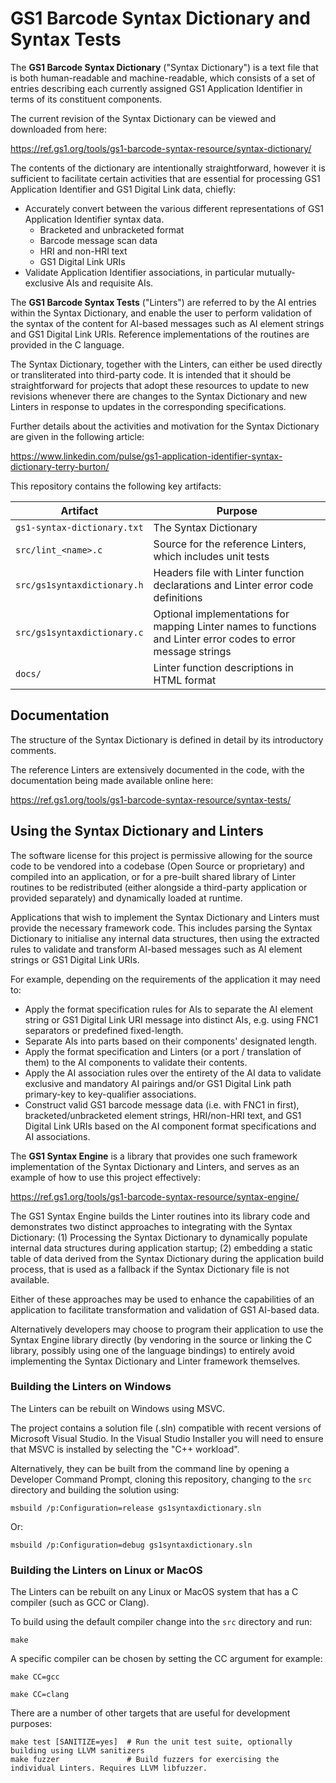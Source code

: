 GS1 Barcode Syntax Dictionary and Syntax Tests
==============================================

The **GS1 Barcode Syntax Dictionary** ("Syntax Dictionary") is a text file that is both human-readable and
machine-readable, which consists of a set of entries describing each currently
assigned GS1 Application Identifier in terms of its constituent components.

The current revision of the Syntax Dictionary can be viewed and downloaded
from here:

<https://ref.gs1.org/tools/gs1-barcode-syntax-resource/syntax-dictionary/>

The contents of the dictionary are intentionally straightforward, however it is
sufficient to facilitate certain activities that are essential for processing
GS1 Application Identifier and GS1 Digital Link data, chiefly:

  * Accurately convert between the various different representations of GS1 Application Identifier syntax data.
    * Bracketed and unbracketed format
    * Barcode message scan data
    * HRI and non-HRI text
    * GS1 Digital Link URIs
  * Validate Application Identifier associations, in particular mutually-exclusive AIs and requisite AIs.

The **GS1 Barcode Syntax Tests** ("Linters") are referred to by the
AI entries within the Syntax Dictionary, and enable the user to perform
validation of the syntax of the content for AI-based messages such as AI
element strings and GS1 Digital Link URIs. Reference implementations of the
routines are provided in the C language.

The Syntax Dictionary, together with the Linters, can either be used directly
or transliterated into third-party code. It is intended that it should be
straightforward for projects that adopt these resources to update to new
revisions whenever there are changes to the Syntax Dictionary and new Linters
in response to updates in the corresponding specifications.

Further details about the activities and motivation for the Syntax Dictionary
are given in the following article:

<https://www.linkedin.com/pulse/gs1-application-identifier-syntax-dictionary-terry-burton/>

This repository contains the following key artifacts:

| Artifact                    | Purpose                                                                                                              |
| --------------------------- | -------------------------------------------------------------------------------------------------------------------- |
| `gs1-syntax-dictionary.txt` | The Syntax Dictionary                                                                                                |
| `src/lint_<name>.c`         | Source for the reference Linters, which includes unit tests                                                          |
| `src/gs1syntaxdictionary.h` | Headers file with Linter function declarations and Linter error code definitions                                     |
| `src/gs1syntaxdictionary.c` | Optional implementations for mapping Linter names to functions and Linter error codes to error message strings       |
| `docs/`                     | Linter function descriptions in HTML format                                                                          |


Documentation
-------------

The structure of the Syntax Dictionary is defined in detail by its introductory comments.

The reference Linters are extensively documented in the code, with the documentation being
made available online here:

<https://ref.gs1.org/tools/gs1-barcode-syntax-resource/syntax-tests/>


Using the Syntax Dictionary and Linters
---------------------------------------

The software license for this project is permissive allowing for the source code to be vendored into a
codebase (Open Source or proprietary) and compiled into an application, or for a
pre-built shared library of Linter routines to be redistributed (either
alongside a third-party application or provided separately) and dynamically loaded at
runtime.

Applications that wish to implement the Syntax Dictionary and Linters must
provide the necessary framework code. This includes parsing the Syntax
Dictionary to initialise any internal data structures, then using the
extracted rules to validate and transform AI-based messages such as AI element
strings or GS1 Digital Link URIs.

For example, depending on the requirements of the application it may need to:

  * Apply the format specification rules for AIs to separate the AI element string or GS1 Digital Link URI message into distinct AIs, e.g. using FNC1 separators or predefined fixed-length.
  * Separate AIs into parts based on their components' designated length.
  * Apply the format specification and Linters (or a port / translation of them) to the AI components to validate their contents.
  * Apply the AI association rules over the entirety of the AI data to validate exclusive and mandatory AI pairings and/or GS1 Digital Link path primary-key to key-qualifier associations.
  * Construct valid GS1 barcode message data (i.e. with FNC1 in first), bracketed/unbracketed element strings, HRI/non-HRI text, and GS1 Digital Link URIs based on the AI component format specifications and AI associations.

The **GS1 Syntax Engine** is a library that provides one such framework
implementation of the Syntax Dictionary and Linters, and serves as an example
of how to use this project effectively:

<https://ref.gs1.org/tools/gs1-barcode-syntax-resource/syntax-engine/>

The GS1 Syntax Engine builds the Linter routines into its library code and
demonstrates two distinct approaches to integrating with the Syntax Dictionary:
(1) Processing the Syntax Dictionary to dynamically populate internal data
structures during application startup; (2) embedding a static table of data
derived from the Syntax Dictionary during the application build process, that
is used as a fallback if the Syntax Dictionary file is not available.

Either of these approaches may be used to enhance the capabilities of an
application to facilitate transformation and validation of GS1 AI-based data.

Alternatively developers may choose to program their application to use the
Syntax Engine library directly (by vendoring in the source or linking the C
library, possibly using one of the language bindings) to entirely avoid
implementing the Syntax Dictionary and Linter framework themselves.


### Building the Linters on Windows

The Linters can be rebuilt on Windows using MSVC.

The project contains a solution file (.sln) compatible with recent versions of
Microsoft Visual Studio. In the Visual Studio Installer you will need to ensure
that MSVC is installed by selecting the "C++ workload".

Alternatively, they can be built from the command line by opening a
Developer Command Prompt, cloning this repository, changing to the `src`
directory and building the solution using:

    msbuild /p:Configuration=release gs1syntaxdictionary.sln

Or:

    msbuild /p:Configuration=debug gs1syntaxdictionary.sln


### Building the Linters on Linux or MacOS

The Linters can be rebuilt on any Linux or MacOS system that has a C compiler
(such as GCC or Clang).

To build using the default compiler change into the `src` directory and run:

    make

A specific compiler can be chosen by setting the CC argument for example:

    make CC=gcc

    make CC=clang

There are a number of other targets that are useful for development purposes:

    make test [SANITIZE=yes]  # Run the unit test suite, optionally building using LLVM sanitizers
    make fuzzer               # Build fuzzers for exercising the individual Linters. Requires LLVM libfuzzer.

